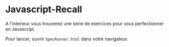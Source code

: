 # Javascript-Recall

A l'interieur vous trouverez une série de exercices pour vous perfectionner en Javascript.

Pour lancer, ouvrir `SpecRunner.html` dans votre navigateur.
